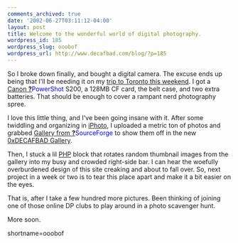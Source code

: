 ```yaml
---
comments_archived: true
date: '2002-06-27T03:11:12-04:00'
layout: post
title: Welcome to the wonderful world of digital photography.
wordpress_id: 185
wordpress_slug: ooobof
wordpress_url: http://www.decafbad.com/blog/?p=185
---
```

<p>So I broke down finally, and bought a digital camera.  The excuse ends up being that I'll be needing it on my <a href="http://www.synthpopgoestheworld.com">trip to Toronto this weekend</a>.  I got a <a href="http://www.powershot.com/powershot2/s200/">Canon <span style='background : #FFFFCE;'><a href="http://www.decafbad.com/twiki/bin/edit/Main/PowerShot?topicparent=Main.FilterData"><b>?</b></a><font color="#0000FF">PowerShot</font></span> S200</a>, a 128MB CF card, the belt case, and two extra batteries.  That should be enough to cover a rampant nerd photography spree.</p>
<p>I love this little thing, and I've been going insane with it.  After some twiddling and organizing in <a href="http://www.apple.com/iphoto/">iPhoto</a>, I uploaded a metric ton of photos and grabbed <a href="http://gallery.sourceforge.net">Gallery from <span style='background : #FFFFCE;'><a href="http://www.decafbad.com/twiki/bin/edit/Main/SourceForge?topicparent=Main.FilterData"><b>?</b></a><font color="#0000FF">SourceForge</font></span></a> to show them off in the new <a href="http://www.decafbad.com/gallery/">0xDECAFBAD Gallery</a>. </p>
<p>Then, I stuck a lil <a href="http://www.decafbad.com/twiki/bin/view/Main/PHP">PHP</a> block that rotates random thumbnail images from the gallery into my busy and crowded right-side bar.  I can hear the woefully overburdened design of this site creaking and about to fall over.  So, next project in  a week or two is to tear this place apart and make it a bit easier on the eyes.</p>
<p>That is, after I take a few hundred more pictures.  Been thinking of joining one of those online DP clubs to play around in a photo scavenger hunt.</p>
<p>More soon.</p>
<!--more-->
shortname=ooobof
